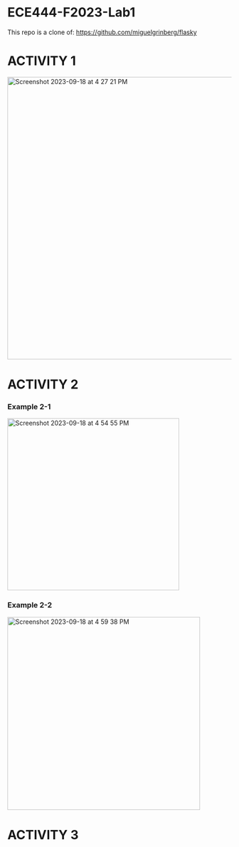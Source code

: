 # ECE444-F2023-Lab1

This repo is a clone of: https://github.com/miguelgrinberg/flasky


# ACTIVITY 1

<img width="634" alt="Screenshot 2023-09-18 at 4 27 21 PM" src="https://github.com/Stephenwang3801/ECE444-F2023-Lab1/assets/25191547/0de84ab1-4e9a-46d8-a0cd-18d96cc225ac">

# ACTIVITY 2
### Example 2-1

<img width="386" alt="Screenshot 2023-09-18 at 4 54 55 PM" src="https://github.com/Stephenwang3801/ECE444-F2023-Lab1/assets/25191547/4662b9ce-3e47-4598-a90a-028d0942479e">

### Example 2-2

<img width="433" alt="Screenshot 2023-09-18 at 4 59 38 PM" src="https://github.com/Stephenwang3801/ECE444-F2023-Lab1/assets/25191547/b82780f7-0e9b-4a91-b052-6da0b8099f5b">

# ACTIVITY 3
